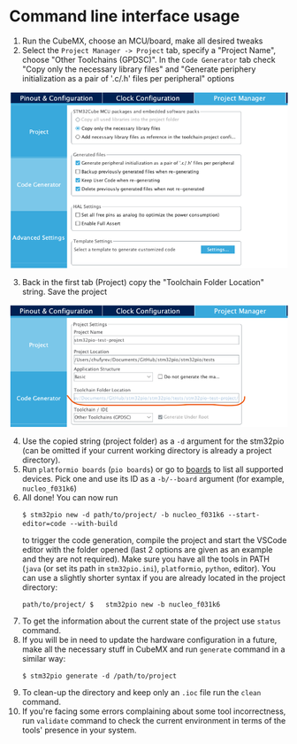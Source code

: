 # Command line interface usage

1. Run the CubeMX, choose an MCU/board, make all desired tweaks
2. Select the `Project Manager -> Project` tab, specify a "Project Name", choose "Other Toolchains (GPDSC)". In the `Code Generator` tab check "Copy only the necessary library files" and "Generate periphery initialization as a pair of '.c/.h' files per peripheral" options

![Code Generator tab](/examples/cli/tab_CodeGenerator.png)

3. Back in the first tab (Project) copy the "Toolchain Folder Location" string. Save the project

![Project tab](/examples/cli/tab_Project.png)

4. Use the copied string (project folder) as a `-d` argument for the stm32pio (can be omitted if your current working directory is already a project directory).
5. Run `platformio boards` (`pio boards`) or go to [boards](https://docs.platformio.org/en/latest/boards) to list all supported devices. Pick one and use its ID as a `-b/--board` argument (for example, `nucleo_f031k6`)
6. All done! You can now run
   ```shell script
   $ stm32pio new -d path/to/project/ -b nucleo_f031k6 --start-editor=code --with-build
   ```
   to trigger the code generation, compile the project and start the VSCode editor with the folder opened (last 2 options are given as an example and they are not required). Make sure you have all the tools in PATH (`java` (or set its path in `stm32pio.ini`), `platformio`, `python`, editor). You can use a slightly shorter syntax if you are already located in the project directory:
   ```shell script
   path/to/project/ $   stm32pio new -b nucleo_f031k6
   ```
7. To get the information about the current state of the project use `status` command.
8. If you will be in need to update the hardware configuration in a future, make all the necessary stuff in CubeMX and run `generate` command in a similar way:
   ```shell script
   $ stm32pio generate -d /path/to/project
   ```
9. To clean-up the directory and keep only an `.ioc` file run the `clean` command.
10. If you're facing some errors complaining about some tool incorrectness, run `validate` command to check the current environment in terms of the tools' presence in your system.
